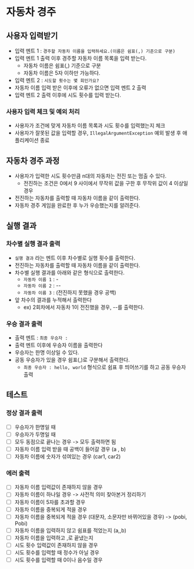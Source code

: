 # 자동차 경주

## 사용자 입력받기

- 입력 멘트 1 : `경주할 자동차 이름을 입력하세요.(이름은 쉼표(,) 기준으로 구분)`
- 입력 멘트 1 출력 이후 경주할 자동차 이름 목록을 입력 받는다.
    - 자동차 이름은 쉼표(,) 기준으로 구분
    - 자동차 이름은 5자 이하만 가능하다.
- 입력 멘트 2 : `시도할 횟수는 몇 회인가요?`
- 자동차 이름 입력 받은 이후에 오류가 없으면 입력 멘트 2 출력
- 입력 멘트 2 출력 이후에 시도 횟수를 입력 받는다.

### 사용자 입력 체크 및 예외 처리

- 사용자가 조건에 맞게 자동차 이름 목록과 시도 횟수를 입력했는지 체크
- 사용자가 잘못된 값을 입력할 경우, `IllegalArgumentException` 예외 발생 후 애플리케이션 종료

## 자동차 경주 과정

- 사용자가 입력한 시도 횟수만큼 n대의 자동차는 전진 또는 멈출 수 있다.
    - 전진하는 조건은 0에서 9 사이에서 무작위 값을 구한 후 무작위 값이 4 이상일 경우
- 전진하는 자동차를 출력할 때 자동차 이름을 같이 출력한다.
- 자동차 경주 게임을 완료한 후 누가 우승했는지를 알려준다.

## 실행 결과

### 차수별 실행 결과 출력

- `실행 결과` 라는 멘트 이후 차수별로 실행 횟수를 출력한다.
- 전진하는 자동차를 출력할 때 자동차 이름을 같이 출력한다.
- 차수별 실행 결과를 아래와 같은 형식으로 출력한다.
    - `자동차 이름 1` : -
    - `자동차 이름 2` : --
    - `자동차 이름 3` : (전진하지 못했을 경우 공백)
- 앞 차수의 결과를 누적해서 출력한다
    - ex) 2회차에서 자동차 1이 전진했을 경우, --를 출력한다.

### 우승 결과 출력

- 출력 멘트 : `최종 우승자 :`
- 출력 멘트 이후에 우승자 이름을 출력한다
- 우승자는 한명 이상일 수 있다.
- 공동 우승자가 있을 경우 쉼표(,)로 구분해서 출력한다.
    - `최종 우승자 : hello, world` 형식으로 쉼표 후 띄어쓰기를 하고 공동 우승자 출력

## 테스트

### 정상 결과 출력

- [ ] 우승자가 한명일 때
- [ ] 우승자가 두명일 때
- [ ] 모두 동점으로 끝나는 경우 -> 모두 출력하면 됨
- [ ] 자동차 이름 입력 받을 때 공백이 들어갈 경우 (a , b)
- [ ] 자동차 이름에 숫자가 섞여있는 경우 (car1, car2)

### 에러 출력

- [ ] 자동차 이름 입력값이 존재하지 않을 경우
- [ ] 자동차 이름이 하나일 경우 -> 사전적 의미 찾아본거 정리하기
- [ ] 자동차 이름이 5자를 초과할 경우
- [ ] 자동차 이름을 중복되게 적을 경우
- [ ] 자동차 이름을 중복되게 적을 경우 (대문자, 소문자만 바뀌어있을 경우) -> (pobi, Pobi)
- [ ] 자동차 이름을 입력하지 않고 쉼표를 적었는지 (a,,b)
- [ ] 자동차 이름을 입력하고 ,로 끝냈는지
- [ ] 시도 횟수 입력값이 존재하지 않을 경우
- [ ] 시도 횟수를 입력할 때 정수가 아닐 경우
- [ ] 시도 횟수를 입력할 때 0이나 음수일 경우